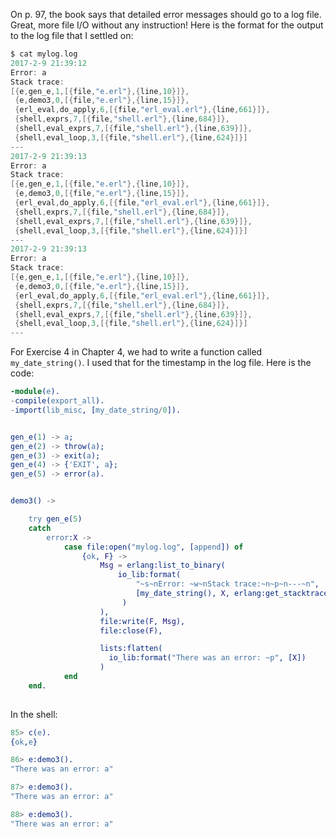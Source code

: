 On p. 97, the book says that detailed error messages should go to a log file.  Great, more file I/O without any instruction!  Here is the format for the output to the log file that I settled on:

```C
$ cat mylog.log
2017-2-9 21:39:12
Error: a
Stack trace:
[{e,gen_e,1,[{file,"e.erl"},{line,10}]},
 {e,demo3,0,[{file,"e.erl"},{line,15}]},
 {erl_eval,do_apply,6,[{file,"erl_eval.erl"},{line,661}]},
 {shell,exprs,7,[{file,"shell.erl"},{line,684}]},
 {shell,eval_exprs,7,[{file,"shell.erl"},{line,639}]},
 {shell,eval_loop,3,[{file,"shell.erl"},{line,624}]}]
---
2017-2-9 21:39:13
Error: a
Stack trace:
[{e,gen_e,1,[{file,"e.erl"},{line,10}]},
 {e,demo3,0,[{file,"e.erl"},{line,15}]},
 {erl_eval,do_apply,6,[{file,"erl_eval.erl"},{line,661}]},
 {shell,exprs,7,[{file,"shell.erl"},{line,684}]},
 {shell,eval_exprs,7,[{file,"shell.erl"},{line,639}]},
 {shell,eval_loop,3,[{file,"shell.erl"},{line,624}]}]
---
2017-2-9 21:39:13
Error: a
Stack trace:
[{e,gen_e,1,[{file,"e.erl"},{line,10}]},
 {e,demo3,0,[{file,"e.erl"},{line,15}]},
 {erl_eval,do_apply,6,[{file,"erl_eval.erl"},{line,661}]},
 {shell,exprs,7,[{file,"shell.erl"},{line,684}]},
 {shell,eval_exprs,7,[{file,"shell.erl"},{line,639}]},
 {shell,eval_loop,3,[{file,"shell.erl"},{line,624}]}]
---

```

For Exercise 4 in Chapter 4, we had to write a function called `my_date_string()`.  I used that for the timestamp in the log file.  Here is the code:

```erlang
-module(e).
-compile(export_all).
-import(lib_misc, [my_date_string/0]).


gen_e(1) -> a;
gen_e(2) -> throw(a);
gen_e(3) -> exit(a);
gen_e(4) -> {'EXIT', a};
gen_e(5) -> error(a).


demo3() ->

    try gen_e(5)
    catch
        error:X ->
            case file:open("mylog.log", [append]) of
                {ok, F} -> 
                    Msg = erlang:list_to_binary(
                        io_lib:format(
                            "~s~nError: ~w~nStack trace:~n~p~n---~n", 
                            [my_date_string(), X, erlang:get_stacktrace()] 
                         )
                    ),
                    file:write(F, Msg),
                    file:close(F),

                    lists:flatten(
                      io_lib:format("There was an error: ~p", [X])
                    )
            end
    end.
    
```

In the shell:
```erlang
85> c(e).     
{ok,e}

86> e:demo3().
"There was an error: a"

87> e:demo3().
"There was an error: a"

88> e:demo3().
"There was an error: a"
```
